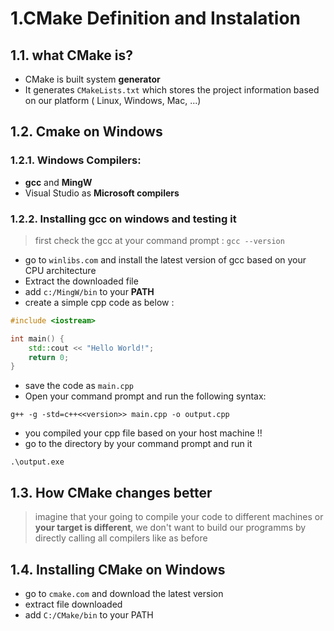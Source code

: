 # 1.CMake Definition and Instalation

## 1.1. what  CMake is? 
* CMake is built system **generator**
*  It generates `CMakeLists.txt` which stores the project information based on our platform ( Linux, Windows, Mac, ...)

## 1.2. Cmake on Windows
### 1.2.1. Windows Compilers:
* **gcc** and **MingW**
* Visual Studio as **Microsoft compilers**

### 1.2.2. Installing gcc on windows and testing it
> first check the gcc at your command prompt : `gcc --version`
* go to `winlibs.com` and install the latest version of gcc based on your CPU architecture
* Extract the downloaded file
* add `c:/MingW/bin` to your **PATH**
* create a simple cpp code as below :
```cpp
#include <iostream>

int main() {
    std::cout << "Hello World!";
    return 0;
} 
```
* save the code as `main.cpp`
* Open your command prompt and run the following syntax:
```
g++ -g -std=c++<<version>> main.cpp -o output.cpp 
```
* you compiled your cpp file based on your host machine !!
* go to the directory by your command prompt and run it 
```
.\output.exe
```

## 1.3. How CMake changes better 
> imagine that your going to compile your code to different machines or **your target is different**, we don't want to
> build our programms by directly calling all compilers like as before

## 1.4. Installing CMake on Windows 
* go to `cmake.com` and download the latest version
* extract file downloaded
* add  `C:/CMake/bin` to your PATH

